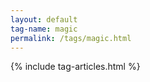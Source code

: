 ```yaml
---
layout: default
tag-name: magic
permalink: /tags/magic.html
---
```


{% include tag-articles.html %}
